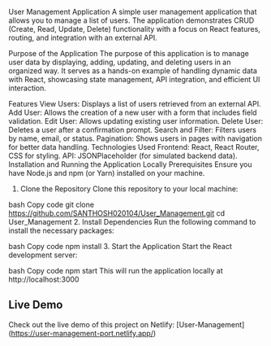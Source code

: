 User Management Application
A simple user management application that allows you to manage a list of users. The application demonstrates CRUD (Create, Read, Update, Delete) functionality with a focus on React features, routing, and integration with an external API.

Purpose of the Application
The purpose of this application is to manage user data by displaying, adding, updating, and deleting users in an organized way. It serves as a hands-on example of handling dynamic data with React, showcasing state management, API integration, and efficient UI interaction.

Features
View Users: Displays a list of users retrieved from an external API.
Add User: Allows the creation of a new user with a form that includes field validation.
Edit User: Allows updating existing user information.
Delete User: Deletes a user after a confirmation prompt.
Search and Filter: Filters users by name, email, or status.
Pagination: Shows users in pages with navigation for better data handling.
Technologies Used
Frontend: React, React Router, CSS for styling.
API: JSONPlaceholder (for simulated backend data).
Installation and Running the Application Locally
Prerequisites
Ensure you have Node.js and npm (or Yarn) installed on your machine.
1. Clone the Repository
Clone this repository to your local machine:

bash
Copy code
git clone https://github.com/SANTHOSH020104/User_Management.git
cd User_Management
2. Install Dependencies
Run the following command to install the necessary packages:

bash
Copy code
npm install
3. Start the Application
Start the React development server:

bash
Copy code
npm start
This will run the application locally at http://localhost:3000

## Live Demo
Check out the live demo of this project on Netlify: [User-Management] (https://user-management-port.netlify.app/)
